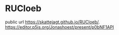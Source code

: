 # RUCloeb

public url https://skattejagt.github.io/RUCloeb/.
https://editor.p5js.org/Jonashoest/present/p0bNF1API
